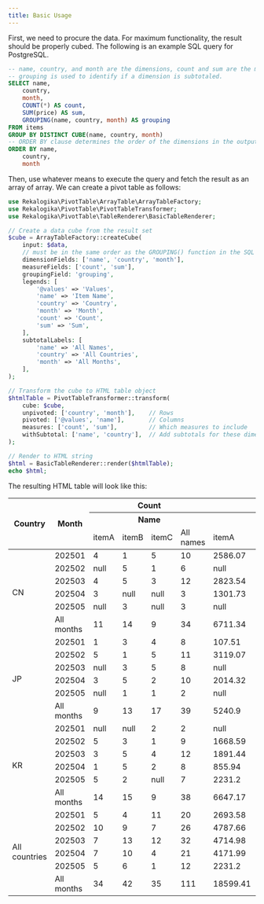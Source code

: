```yaml
---
title: Basic Usage
---
```


First, we need to procure the data. For maximum functionality, the result should
be properly cubed. The following is an example SQL query for PostgreSQL.

```sql
-- name, country, and month are the dimensions, count and sum are the measures.
-- grouping is used to identify if a dimension is subtotaled.
SELECT name,
    country,
    month,
    COUNT(*) AS count,
    SUM(price) AS sum,
    GROUPING(name, country, month) AS grouping
FROM items
GROUP BY DISTINCT CUBE(name, country, month)
-- ORDER BY clause determines the order of the dimensions in the output
ORDER BY name,
    country,
    month
```

Then, use whatever means to execute the query and fetch the result as an array
of array. We can create a pivot table as follows:


```php
use Rekalogika\PivotTable\ArrayTable\ArrayTableFactory;
use Rekalogika\PivotTable\PivotTableTransformer;
use Rekalogika\PivotTable\TableRenderer\BasicTableRenderer;

// Create a data cube from the result set
$cube = ArrayTableFactory::createCube(
    input: $data,
    // must be in the same order as the GROUPING() function in the SQL query:
    dimensionFields: ['name', 'country', 'month'], 
    measureFields: ['count', 'sum'],
    groupingField: 'grouping',
    legends: [
        '@values' => 'Values',
        'name' => 'Item Name',
        'country' => 'Country', 
        'month' => 'Month',
        'count' => 'Count',
        'sum' => 'Sum',
    ],
    subtotalLabels: [
        'name' => 'All Names',
        'country' => 'All Countries',
        'month' => 'All Months',
    ],
);

// Transform the cube to HTML table object
$htmlTable = PivotTableTransformer::transform(
    cube: $cube,
    unpivoted: ['country', 'month'],    // Rows
    pivoted: ['@values', 'name'],       // Columns  
    measures: ['count', 'sum'],         // Which measures to include
    withSubtotal: ['name', 'country'],  // Add subtotals for these dimensions
);

// Render to HTML string
$html = BasicTableRenderer::render($htmlTable);
echo $html;
```


The resulting HTML table will look like this:

<table>
  <thead>
    <tr>
      <th rowspan="3">Country</th>
      <th rowspan="3">Month</th>
      <th colspan="4">Count</th>
      <th colspan="4">Sum</th>
    </tr>
    <tr>
      <th colspan="4">Name</th>
      <th colspan="4">Name</th>
    </tr>
    <tr>
      <td>itemA</td>
      <td>itemB</td>
      <td>itemC</td>
      <td>All names</td>
      <td>itemA</td>
      <td>itemB</td>
      <td>itemC</td>
      <td>All names</td>
    </tr>
  </thead>
  <tbody>
    <tr>
      <td rowspan="6">CN</td>
      <td>202501</td>
      <td>4</td>
      <td>1</td>
      <td>5</td>
      <td>10</td>
      <td>2586.07</td>
      <td>434.22</td>
      <td>3375.71</td>
      <td>6396</td>
    </tr>
    <tr>
      <td>202502</td>
      <td>null</td>
      <td>5</td>
      <td>1</td>
      <td>6</td>
      <td>null</td>
      <td>2575.55</td>
      <td>337.29</td>
      <td>2912.84</td>
    </tr>
    <tr>
      <td>202503</td>
      <td>4</td>
      <td>5</td>
      <td>3</td>
      <td>12</td>
      <td>2823.54</td>
      <td>2849.01</td>
      <td>1488.2</td>
      <td>7160.75</td>
    </tr>
    <tr>
      <td>202504</td>
      <td>3</td>
      <td>null</td>
      <td>null</td>
      <td>3</td>
      <td>1301.73</td>
      <td>null</td>
      <td>null</td>
      <td>1301.73</td>
    </tr>
    <tr>
      <td>202505</td>
      <td>null</td>
      <td>3</td>
      <td>null</td>
      <td>3</td>
      <td>null</td>
      <td>1845.78</td>
      <td>null</td>
      <td>1845.78</td>
    </tr>
    <tr>
      <td>All months</td>
      <td>11</td>
      <td>14</td>
      <td>9</td>
      <td>34</td>
      <td>6711.34</td>
      <td>7704.56</td>
      <td>5201.2</td>
      <td>19617.1</td>
    </tr>
    <tr>
      <td rowspan="6">JP</td>
      <td>202501</td>
      <td>1</td>
      <td>3</td>
      <td>4</td>
      <td>8</td>
      <td>107.51</td>
      <td>1410.79</td>
      <td>1765.04</td>
      <td>3283.34</td>
    </tr>
    <tr>
      <td>202502</td>
      <td>5</td>
      <td>1</td>
      <td>5</td>
      <td>11</td>
      <td>3119.07</td>
      <td>393.39</td>
      <td>2081.02</td>
      <td>5593.48</td>
    </tr>
    <tr>
      <td>202503</td>
      <td>null</td>
      <td>3</td>
      <td>5</td>
      <td>8</td>
      <td>null</td>
      <td>1966</td>
      <td>3656.16</td>
      <td>5622.16</td>
    </tr>
    <tr>
      <td>202504</td>
      <td>3</td>
      <td>5</td>
      <td>2</td>
      <td>10</td>
      <td>2014.32</td>
      <td>2348.93</td>
      <td>1042.42</td>
      <td>5405.67</td>
    </tr>
    <tr>
      <td>202505</td>
      <td>null</td>
      <td>1</td>
      <td>1</td>
      <td>2</td>
      <td>null</td>
      <td>973.91</td>
      <td>725.8</td>
      <td>1699.71</td>
    </tr>
    <tr>
      <td>All months</td>
      <td>9</td>
      <td>13</td>
      <td>17</td>
      <td>39</td>
      <td>5240.9</td>
      <td>7093.02</td>
      <td>9270.44</td>
      <td>21604.36</td>
    </tr>
    <tr>
      <td rowspan="6">KR</td>
      <td>202501</td>
      <td>null</td>
      <td>null</td>
      <td>2</td>
      <td>2</td>
      <td>null</td>
      <td>null</td>
      <td>1134.36</td>
      <td>1134.36</td>
    </tr>
    <tr>
      <td>202502</td>
      <td>5</td>
      <td>3</td>
      <td>1</td>
      <td>9</td>
      <td>1668.59</td>
      <td>2239.52</td>
      <td>240.94</td>
      <td>4149.05</td>
    </tr>
    <tr>
      <td>202503</td>
      <td>3</td>
      <td>5</td>
      <td>4</td>
      <td>12</td>
      <td>1891.44</td>
      <td>1781.15</td>
      <td>2191.78</td>
      <td>5864.37</td>
    </tr>
    <tr>
      <td>202504</td>
      <td>1</td>
      <td>5</td>
      <td>2</td>
      <td>8</td>
      <td>855.94</td>
      <td>2641.75</td>
      <td>1274.36</td>
      <td>4772.05</td>
    </tr>
    <tr>
      <td>202505</td>
      <td>5</td>
      <td>2</td>
      <td>null</td>
      <td>7</td>
      <td>2231.2</td>
      <td>458.68</td>
      <td>null</td>
      <td>2689.88</td>
    </tr>
    <tr>
      <td>All months</td>
      <td>14</td>
      <td>15</td>
      <td>9</td>
      <td>38</td>
      <td>6647.17</td>
      <td>7121.1</td>
      <td>4841.44</td>
      <td>18609.71</td>
    </tr>
    <tr>
      <td rowspan="6">All countries</td>
      <td>202501</td>
      <td>5</td>
      <td>4</td>
      <td>11</td>
      <td>20</td>
      <td>2693.58</td>
      <td>1845.01</td>
      <td>6275.11</td>
      <td>10813.7</td>
    </tr>
    <tr>
      <td>202502</td>
      <td>10</td>
      <td>9</td>
      <td>7</td>
      <td>26</td>
      <td>4787.66</td>
      <td>5208.46</td>
      <td>2659.25</td>
      <td>12655.37</td>
    </tr>
    <tr>
      <td>202503</td>
      <td>7</td>
      <td>13</td>
      <td>12</td>
      <td>32</td>
      <td>4714.98</td>
      <td>6596.16</td>
      <td>7336.14</td>
      <td>18647.28</td>
    </tr>
    <tr>
      <td>202504</td>
      <td>7</td>
      <td>10</td>
      <td>4</td>
      <td>21</td>
      <td>4171.99</td>
      <td>4990.68</td>
      <td>2316.78</td>
      <td>11479.45</td>
    </tr>
    <tr>
      <td>202505</td>
      <td>5</td>
      <td>6</td>
      <td>1</td>
      <td>12</td>
      <td>2231.2</td>
      <td>3278.37</td>
      <td>725.8</td>
      <td>6235.37</td>
    </tr>
    <tr>
      <td>All months</td>
      <td>34</td>
      <td>42</td>
      <td>35</td>
      <td>111</td>
      <td>18599.41</td>
      <td>21918.68</td>
      <td>19313.08</td>
      <td>59831.17</td>
    </tr>
  </tbody>
</table>
